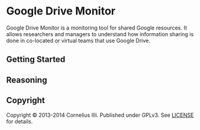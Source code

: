 Google Drive Monitor
====================

Google Drive Monitor is a monitoring tool for shared Google resources.
It allows researchers and managers to understand how information sharing is done in co-located or virtual teams that use Google Drive.

Getting Started
---------------

Reasoning
---------

Copyright
---------
Copyright © 2013-2014 Cornelius Illi. Published under GPLv3. See [LICENSE](LICENSE.txt) for details.